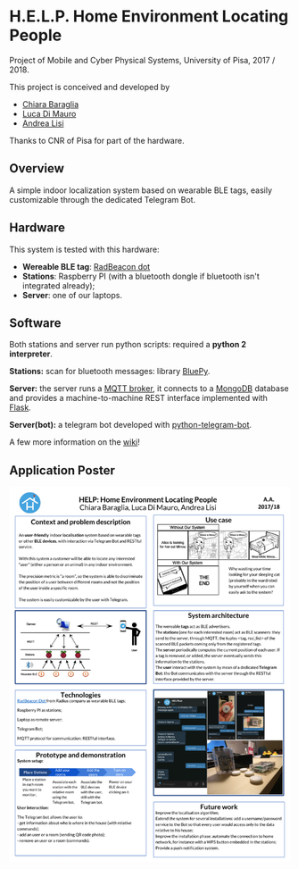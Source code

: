 # H.E.L.P. Home Environment Locating People

Project of Mobile and Cyber Physical Systems, University of Pisa, 2017 / 2018.

This project is conceived and developed by

- [Chiara Baraglia](https://github.com/CB-92)
- [Luca Di Mauro](https://github.com/dima91)
- [Andrea Lisi](https://github.com/0Alic)

Thanks to CNR of Pisa for part of the hardware.

## Overview

A simple indoor localization system based on wearable BLE tags, easily customizable through the dedicated Telegram Bot.

## Hardware

This system is tested with this hardware:

- **Wereable BLE tag**: [RadBeacon dot](https://store.radiusnetworks.com/collections/all/products/radbeacon-dot)
- **Stations**: Raspberry PI (with a bluetooth dongle if bluetooth isn't integrated already);
- **Server**: one of our laptops.

## Software

Both stations and server run python scripts: required a **python 2 interpreter**. 

**Stations:** scan for bluetooth messages: library [BluePy](http://ianharvey.github.io/bluepy-doc/).

**Server:** the server runs a [MQTT broker](https://medium.com/@erinus/mosquitto-paho-mqtt-python-29cadb6f8f5c), it connects to a [MongoDB](http://api.mongodb.com/python/current/index.html) database and provides a machine-to-machine REST interface implemented with [Flask](http://flask.pocoo.org/).

**Server(bot):** a telegram bot developed with [python-telegram-bot](https://github.com/python-telegram-bot/python-telegram-bot).

A few more information on the [wiki](https://github.com/TeamOfThings/H.E.L.P./wiki)!

## Application Poster

![Poster](./poster.png)